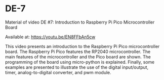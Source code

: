 # DE-7

Material of video DE #7: Introduction to Raspberry Pi Pico Microcontroller Board

Available at: https://youtu.be/EN8FFbAn5cw

This video presents an introduction to the Raspberry Pi Pico microcontroller board. The Raspberry Pi Pico features the RP2040 microcontroller. The main features of the microcontroller and the Pico board are shown. The programming of the board using micro-python is explained. Finally, some examples are presented to illustrate the use of the digital input/output, timer, analog-to-digital converter, and pwm module.
